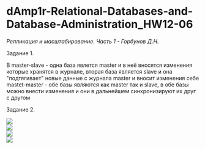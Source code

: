 # dAmp1r-Relational-Databases-and-Database-Administration_HW12-06

*Репликация и масштабирование. Часть 1 - Горбунов Д.Н.*

Задание 1.

В master-slave - одна база явлется master и в неё вносятся изменения которые хранятся в журнале, вторая база является slave и она "подтягивает" новые данные с журнала master и вносит изменения себе
mastet-master - обе базы являются как master так и slave, в обе базы можно внести изменения и они в дальнейшем синхронизируют их друг с другом

Задание 2.

![](https://github.com/dAmp1r/dAmp1r-Relational-Databases-and-Database-Administration_HW12-06/blob/main/1.png)                     
![](https://github.com/dAmp1r/dAmp1r-Relational-Databases-and-Database-Administration_HW12-06/blob/main/2.png)                        
![](https://github.com/dAmp1r/dAmp1r-Relational-Databases-and-Database-Administration_HW12-06/blob/main/3.png)                         
![](https://github.com/dAmp1r/dAmp1r-Relational-Databases-and-Database-Administration_HW12-06/blob/main/4.png)                          

